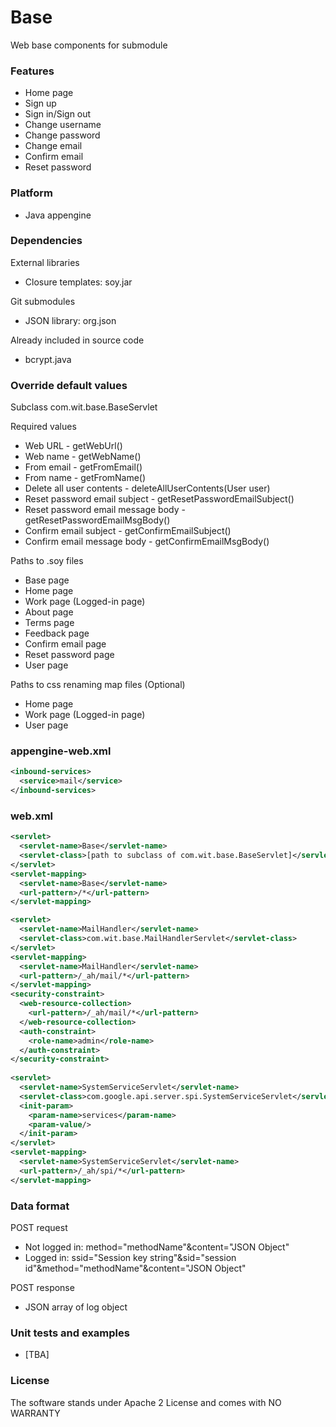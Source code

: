 # Base

Web base components for submodule

### Features
* Home page
* Sign up
* Sign in/Sign out
* Change username
* Change password
* Change email
* Confirm email
* Reset password

### Platform
* Java appengine

### Dependencies

External libraries
* Closure templates: soy.jar

Git submodules
* JSON library: org.json

Already included in source code
* bcrypt.java

### Override default values

Subclass com.wit.base.BaseServlet

Required values
* Web URL - getWebUrl()
* Web name - getWebName()
* From email - getFromEmail()
* From name - getFromName()
* Delete all user contents - deleteAllUserContents(User user)
* Reset password email subject - getResetPasswordEmailSubject()
* Reset password email message body - getResetPasswordEmailMsgBody()
* Confirm email subject - getConfirmEmailSubject()
* Confirm email message body - getConfirmEmailMsgBody()

Paths to .soy files
* Base page
* Home page
* Work page (Logged-in page)
* About page
* Terms page
* Feedback page
* Confirm email page
* Reset password page
* User page

Paths to css renaming map files (Optional)
* Home page
* Work page (Logged-in page)
* User page   

### appengine-web.xml
```xml
<inbound-services>
  <service>mail</service>
</inbound-services>
```

### web.xml
```xml
<servlet>
  <servlet-name>Base</servlet-name>
  <servlet-class>[path to subclass of com.wit.base.BaseServlet]</servlet-class>
</servlet>
<servlet-mapping>
  <servlet-name>Base</servlet-name>
  <url-pattern>/*</url-pattern>
</servlet-mapping>

<servlet>
  <servlet-name>MailHandler</servlet-name>
  <servlet-class>com.wit.base.MailHandlerServlet</servlet-class>
</servlet>
<servlet-mapping>
  <servlet-name>MailHandler</servlet-name>
  <url-pattern>/_ah/mail/*</url-pattern>
</servlet-mapping>
<security-constraint>
  <web-resource-collection>
    <url-pattern>/_ah/mail/*</url-pattern>
  </web-resource-collection>
  <auth-constraint>
    <role-name>admin</role-name>
  </auth-constraint>
</security-constraint>
  
<servlet>
  <servlet-name>SystemServiceServlet</servlet-name>
  <servlet-class>com.google.api.server.spi.SystemServiceServlet</servlet-class>
  <init-param>
    <param-name>services</param-name>
    <param-value/>
  </init-param>
</servlet>
<servlet-mapping>
  <servlet-name>SystemServiceServlet</servlet-name>
  <url-pattern>/_ah/spi/*</url-pattern>
</servlet-mapping>
```

### Data format

POST request
* Not logged in: method="methodName"&content="JSON Object"
* Logged in: ssid="Session key string"&sid="session id"&method="methodName"&content="JSON Object"

POST response
* JSON array of log object

### Unit tests and examples
* [TBA]

### License

The software stands under Apache 2 License and comes with NO WARRANTY
